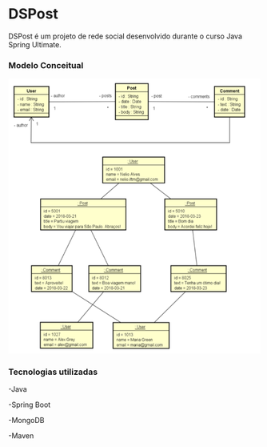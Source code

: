 # DSPost
DSPost é um projeto de rede social desenvolvido durante o curso Java Spring Ultimate.

### Modelo Conceitual
![Modelo conceitual](https://github.com/luisguilheerme/assets/blob/main/dspost/conceitual.png)

### Tecnologias utilizadas
-Java

-Spring Boot

-MongoDB

-Maven
